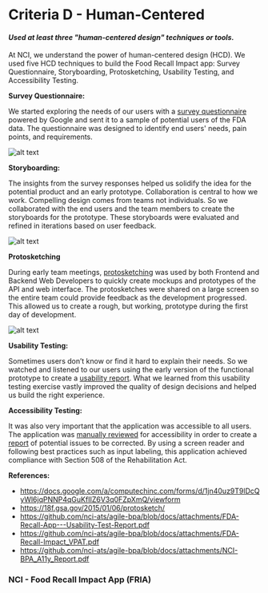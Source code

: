 # Criteria D - Human-Centered

#### _Used at least three "human-centered design" techniques or tools._

At NCI, we understand the power of human-centered design (HCD). We used five HCD techniques to build the Food Recall Impact app: Survey Questionnaire, Storyboarding, Protosketching, Usability Testing, and Accessibility Testing.

**Survey Questionnaire:** 

We started exploring the needs of our users with a [survey questionnaire](https://docs.google.com/a/computechinc.com/forms/d/1jn40uz9T9lDcQyWl6jqPNNP4qGuKfIIZ6V3q0FZpXmQ/viewform) powered by Google and sent it to a sample of potential users of the FDA data. The questionnaire was designed to identify end users' needs, pain points, and requirements. 

 ![alt text](https://raw.githubusercontent.com/nci-ats/agile-bpa/docs/attachments/Questionnaire.png "Questionnaire")

**Storyboarding:** 

The insights from the survey responses helped us solidify the idea for the potential product and an early prototype. Collaboration is central to how we work. Compelling design comes from teams not individuals. So we collaborated with the end users and the team members to create the storyboards for the prototype. These storyboards were evaluated and refined in iterations based on user feedback.

![alt text](https://raw.githubusercontent.com/nci-ats/agile-bpa/docs/attachments/Focus-Group-Documents.png "Whiteboarding")

**Protosketching**

During early team meetings, [protosketching](https://18f.gsa.gov/2015/01/06/protosketch/) was used by both Frontend and Backend Web Developers to quickly create mockups and prototypes of the API and web interface.  The protosketches were shared on a large screen so the entire team could provide feedback as the development progressed.  This allowed us to create a rough, but working, prototype during the first day of development.

![alt text](https://raw.githubusercontent.com/nci-ats/agile-bpa/docs/attachments/Early-Iteration.png "Protosketching")

**Usability Testing:** 

Sometimes users don’t know or find it hard to explain their needs. So we watched and listened to our users using the early version of the functional prototype to create a [usability report](https://github.com/nci-ats/agile-bpa/blob/docs/attachments/FDA-Recall-App---Usability-Test-Report.pdf). What we learned from this usability testing exercise vastly improved the quality of design decisions and helped us build the right experience.

**Accessibility Testing:** 

It was also very important that the application was accessible to all users. The application was [manually reviewed](https://github.com/nci-ats/agile-bpa/blob/docs/attachments/NCI-BPA_A11y_Report.pdf) for accessibility in order to create a [report](https://github.com/nci-ats/agile-bpa/blob/docs/attachments/FDA-Recall-Impact_VPAT.pdf) of potential issues to be corrected. By using a screen reader and following best practices such as input labeling, this application achieved compliance with Section 508 of the Rehabilitation Act. 

**References:**
* https://docs.google.com/a/computechinc.com/forms/d/1jn40uz9T9lDcQyWl6jqPNNP4qGuKfIIZ6V3q0FZpXmQ/viewform
* https://18f.gsa.gov/2015/01/06/protosketch/
* https://github.com/nci-ats/agile-bpa/blob/docs/attachments/FDA-Recall-App---Usability-Test-Report.pdf
* https://github.com/nci-ats/agile-bpa/blob/docs/attachments/FDA-Recall-Impact_VPAT.pdf
* https://github.com/nci-ats/agile-bpa/blob/docs/attachments/NCI-BPA_A11y_Report.pdf

### NCI - Food Recall Impact App (FRIA)
